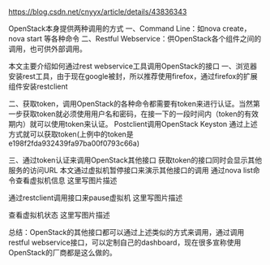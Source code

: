 https://blog.csdn.net/cnyyx/article/details/43836343

OpenStack本身提供两种调用的方式 
一、Command Line：如nova create，nova start 等各种命令 
二、Restful Webservice：供OpenStack各个组件之间的调用，也可供外部调用。

本文主要介绍如何通过rest webservice工具调用OpenStack的接口 
一、浏览器安装rest工具，由于现在google被封，所以推荐使用firefox，通过firefox的扩展组件安装restclient

二、获取token，调用OpenStack的各种命令都需要有token来进行认证。当然第一步获取token就必须使用用户名和密码，在接一下的一段时间内（token的有效期内）就可以使用token来认证。 
Postclient调用OpenStack Keyston
通过上述方式就可以获取token(上例中的token是e198f2fda932439fa97ba00f0793c66a)

三、通过token认证来调用OpenStack其他接口 
获取token的接口同时会显示其他服务的访问URL 
本文通过虚拟机暂停接口来演示其他接口的调用 
通过nova list命令查看虚拟机信息 
这里写图片描述

通过restclient调用接口来pause虚拟机 
这里写图片描述

查看虚拟机状态 
这里写图片描述

总结：OpenStack的其他接口都可以通过上述类似的方式来调用，通过调用restful webservice接口，可以定制自己的dashboard，现在很多宣称使用OpenStack的厂商都是这么做的。